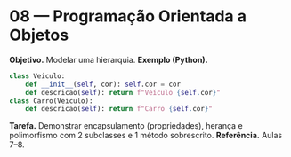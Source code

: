# 08 — Programação Orientada a Objetos
**Objetivo.** Modelar uma hierarquia.
**Exemplo (Python).**
```python
class Veiculo:
    def __init__(self, cor): self.cor = cor
    def descricao(self): return f"Veículo {self.cor}"
class Carro(Veiculo):
    def descricao(self): return f"Carro {self.cor}"
```
**Tarefa.** Demonstrar encapsulamento (propriedades), herança e polimorfismo com 2 subclasses e 1 método sobrescrito.
**Referência.** Aulas 7–8.
